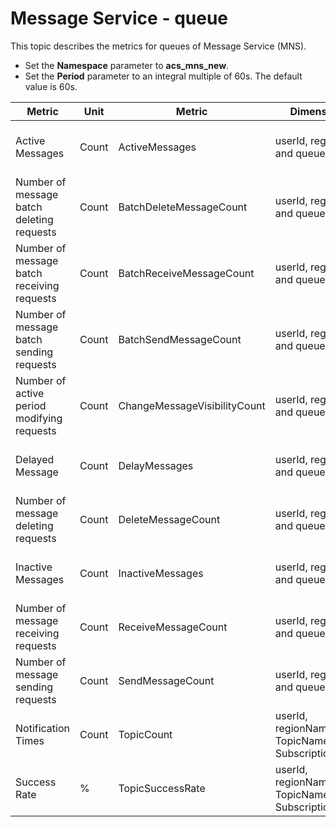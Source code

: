 # Message Service - queue

This topic describes the metrics for queues of Message Service \(MNS\).

-   Set the **Namespace** parameter to **acs\_mns\_new**.
-   Set the **Period** parameter to an integral multiple of 60s. The default value is 60s.

|Metric|Unit|Metric|Dimensions|Statistics|
|------|----|------|----------|----------|
|Active Messages|Count|ActiveMessages|userId, region, and queue|Maximum, Minimum, and Average|
|Number of message batch deleting requests|Count|BatchDeleteMessageCount|userId, region, and queue|Maximum, Minimum, and Average|
|Number of message batch receiving requests|Count|BatchReceiveMessageCount|userId, region, and queue|Maximum, Minimum, and Average|
|Number of message batch sending requests|Count|BatchSendMessageCount|userId, region, and queue|Maximum, Minimum, and Average|
|Number of active period modifying requests|Count|ChangeMessageVisibilityCount|userId, region, and queue|Maximum, Minimum, and Average|
|Delayed Message|Count|DelayMessages|userId, region, and queue|Maximum, Minimum, and Average|
|Number of message deleting requests|Count|DeleteMessageCount|userId, region, and queue|Maximum, Minimum, and Average|
|Inactive Messages|Count|InactiveMessages|userId, region, and queue|Maximum, Minimum, and Average|
|Number of message receiving requests|Count|ReceiveMessageCount|userId, region, and queue|Maximum, Minimum, and Average|
|Number of message sending requests|Count|SendMessageCount|userId, region, and queue|Maximum, Minimum, and Average|
|Notification Times|Count|TopicCount|userId, regionName, TopicName, and SubscriptionName|Value|
|Success Rate|%|TopicSuccessRate|userId, regionName, TopicName, and SubscriptionName|Average|

